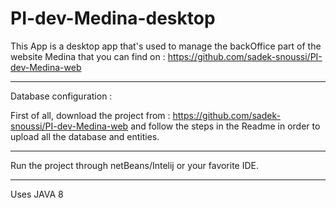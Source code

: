 # PI-dev-Medina-desktop
This App is a desktop app that's used to manage the backOffice part of the website Medina that you can find on : 
https://github.com/sadek-snoussi/PI-dev-Medina-web

----------------------------
Database configuration : 

First of all, download the project from : https://github.com/sadek-snoussi/PI-dev-Medina-web and follow the steps in the Readme in order to upload all the database and entities. 

----------------------------
Run the project through netBeans/Intelij or your favorite IDE. 

----------------------------
Uses JAVA 8 

